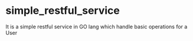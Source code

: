 # simple_restful_service
It is a simple restful service in GO lang which handle basic operations for a User
